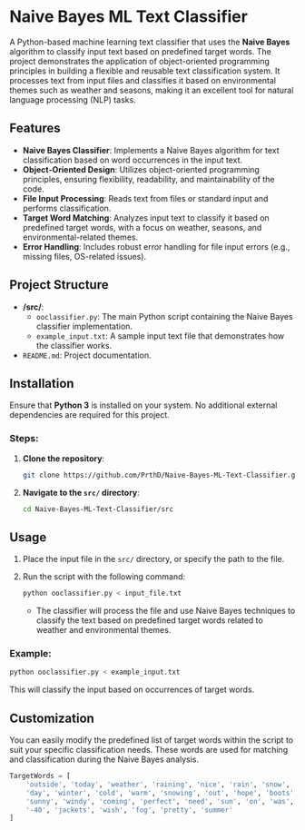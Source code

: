 
# Naive Bayes ML Text Classifier

A Python-based machine learning text classifier that uses the **Naive Bayes** algorithm to classify input text based on predefined target words. The project demonstrates the application of object-oriented programming principles in building a flexible and reusable text classification system. It processes text from input files and classifies it based on environmental themes such as weather and seasons, making it an excellent tool for natural language processing (NLP) tasks.

## Features

- **Naive Bayes Classifier**: Implements a Naive Bayes algorithm for text classification based on word occurrences in the input text.
- **Object-Oriented Design**: Utilizes object-oriented programming principles, ensuring flexibility, readability, and maintainability of the code.
- **File Input Processing**: Reads text from files or standard input and performs classification.
- **Target Word Matching**: Analyzes input text to classify it based on predefined target words, with a focus on weather, seasons, and environmental-related themes.
- **Error Handling**: Includes robust error handling for file input errors (e.g., missing files, OS-related issues).

## Project Structure

- **/src/**:
  - `ooclassifier.py`: The main Python script containing the Naive Bayes classifier implementation.
  - `example_input.txt`: A sample input text file that demonstrates how the classifier works.
- `README.md`: Project documentation.

## Installation

Ensure that **Python 3** is installed on your system. No additional external dependencies are required for this project.

### Steps:

1. **Clone the repository**:
   ```bash
   git clone https://github.com/PrthD/Naive-Bayes-ML-Text-Classifier.git
   ```

2. **Navigate to the `src/` directory**:
   ```bash
   cd Naive-Bayes-ML-Text-Classifier/src
   ```

## Usage

1. Place the input file in the `src/` directory, or specify the path to the file.

2. Run the script with the following command:
   ```bash
   python ooclassifier.py < input_file.txt
   ```

   - The classifier will process the file and use Naive Bayes techniques to classify the text based on predefined target words related to weather and environmental themes.

### Example:

```bash
python ooclassifier.py < example_input.txt
```

This will classify the input based on occurrences of target words.

## Customization

You can easily modify the predefined list of target words within the script to suit your specific classification needs. These words are used for matching and classification during the Naive Bayes analysis.

```python
TargetWords = [
    'outside', 'today', 'weather', 'raining', 'nice', 'rain', 'snow',
    'day', 'winter', 'cold', 'warm', 'snowing', 'out', 'hope', 'boots',
    'sunny', 'windy', 'coming', 'perfect', 'need', 'sun', 'on', 'was',
    '-40', 'jackets', 'wish', 'fog', 'pretty', 'summer'
]
```
